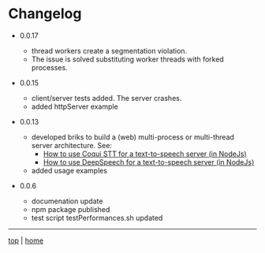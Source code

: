 # Changelog

- 0.0.17
  - thread workers create a segmentation violation.
  - The issue is solved substituting worker threads with forked processes.
 
- 0.0.15
  - client/server tests added. The server crashes.
  - added httpServer example

- 0.0.13
  - developed briks to build a (web) multi-process or multi-thread server architecture. See: 
    - [How to use Coqui STT for a text-to-speech server (in NodeJs)](https://github.com/coqui-ai/STT/discussions/1870) 
    - [How to use DeepSpeech for a text-to-speech server (in NodeJs)](https://discourse.mozilla.org/t/how-to-use-deepspeech-for-a-text-to-speech-server-in-nodejs/79636/2)
  - added usage examples

- 0.0.6
  - documenation update
  - npm package published
  - test script testPerformances.sh updated 

---

[top](#) | [home](README.md)


